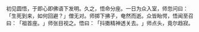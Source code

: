 初见圆悟，于即心即佛语下发明。久之，悟命分座。一日为众入室，师忽问曰：​「生死到来，如何回避？​」僧无对。师掷下拂子，奄然而逝。众皆眙愕，悟闻至召曰：​「祖首座。​」师张目视之。悟曰：​「抖擞精神透关去。​」师点头，竟尔趋寂。